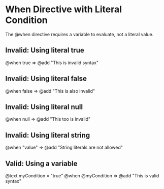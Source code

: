 # When Directive with Literal Condition

The @when directive requires a variable to evaluate, not a literal value.

## Invalid: Using literal true
@when true => @add "This is invalid syntax"

## Invalid: Using literal false  
@when false => @add "This is also invalid"

## Invalid: Using literal null
@when null => @add "This too is invalid"

## Invalid: Using literal string
@when "value" => @add "String literals are not allowed"

## Valid: Using a variable
@text myCondition = "true"
@when @myCondition => @add "This is valid syntax"